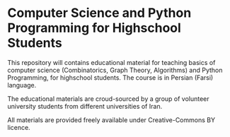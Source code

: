 # Computer Science and Python Programming for Highschool Students

This repository will contains educational material for teaching basics of computer science (Combinatorics, Graph Theory, Algorithms) and Python Programming, for highschool students. The course is in Persian (Farsi) language. 

The educational materials are croud-sourced by a group of volunteer university students from different universities of Iran.

All materials are provided freely available under Creative-Commons BY licence. 

